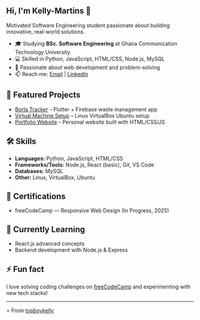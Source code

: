 ## Hi, I'm Kelly-Martins 👋
Motivated Software Engineering student passionate about building innovative, real-world solutions.

- 🎓 Studying **BSc. Software Engineering** at Ghana Communication Technology University  
- 💻 Skilled in Python, JavaScript, HTML/CSS, Node.js, MySQL  
- 🚀 Passionate about web development and problem-solving  
- 📫 Reach me: [Email](mailto:kellymartinssarp21@gmail.com) | [LinkedIn](https://www.linkedin.com/in/kelly-martins-sarpong)

## 🚀 Featured Projects
- [Borla Tracker](https://github.com/your-repo-link) – Flutter + Firebase waste management app
- [Virtual Machine Setup](https://github.com/your-repo-link) – Linux VirtualBox Ubuntu setup
- [Portfolio Website](https://your-live-site-link) – Personal website built with HTML/CSS/JS

## 🛠 Skills
- **Languages:** Python, JavaScript, HTML/CSS  
- **Frameworks/Tools:** Node.js, React (basic), Git, VS Code  
- **Databases:** MySQL  
- **Other:** Linux, VirtualBox, Ubuntu

## 📜 Certifications
- freeCodeCamp — Responsive Web Design (In Progress, 2025)

## 🌱 Currently Learning
- React.js advanced concepts  
- Backend development with Node.js & Express

## ⚡ Fun fact
I love solving coding challenges on [freeCodeCamp](https://www.freecodecamp.org/) and experimenting with new tech stacks!

---
⭐️ From [topboykelly](https://github.com/topboykelly)

